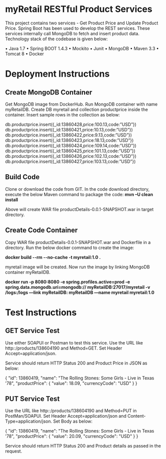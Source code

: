 # myRetail RESTful Product Services
This project contains two services - Get Product Price and Update Product Price. Spring Boot has been used to develop the REST services. These services internally call MongoDB to fetch and insert product data. Technology stack of the codebase is given below:

•	Java 1.7
•	Spring BOOT 1.4.3
•	Mockito
•	Junit
•	MongoDB
•	Maven 3.3
•	Tomcat 8
•	Docker

# Deployment Instructions

## Create MongoDB Container

Get MongoDB image from DockerHub. Run MongoDB container with name myRetailDB. Create DB myretail and collection productprice inside the container. Insert sample rows in the collection as below:

db.productprice.insert({_id:13860428,price:100.13,code:”USD”})
db.productprice.insert({_id:13860421,price:10.13,code:”USD”})
db.productprice.insert({_id:13860422,price:9.13,code:”USD”})
db.productprice.insert({_id:13860423,price:18.13,code:”USD”})
db.productprice.insert({_id:13860424,price:109.14,code:”USD”})
db.productprice.insert({_id:13860425,price:101.13,code:”USD”})
db.productprice.insert({_id:13860426,price:102.13,code:”USD”})
db.productprice.insert({_id:13860427,price:103.13,code:”USD”})

## Build Code

Clone or download the code from GIT. In the code download directory, execute the below Maven command to package the code:
**mvn –U clean install**

Above will create WAR file productDetails-0.0.1-SNAPSHOT.war in target directory. 

## Create Code Container

Copy WAR file productDetails-0.0.1-SNAPSHOT.war and Dockerfile in a directory. Run the below docker command to create the image:

**docker build --rm --no-cache -t myretail:1.0 .**

myretail image will be created. Now run the image by linking MongoDB container myRetailDB.

**docker run -p 8080:8080 -e spring.profiles.active=prod -e spring.data.mongodb.uri=mongodb:// myRetailDB:27017/myretail  -v /logs:/logs —link myRetailDB: myRetailDB —name myretail myretail:1.0**

# Test Instructions

## GET Service Test
Use either SOAPUI or Postman to test this service. Use the URL like http:<host>:<port>/products/138604190 and Method=GET. Set Header Accept=application/json. 



Service should return HTTP Status 200 and Product Price in JSON as below:


{
  "id": 13860419,
  "name": "The Rolling Stones: Some Girls - Live in Texas '78",
  "productPrice": {
    "value": 18.09,
    "currencyCode": "USD"
  }
}

## PUT Service Test
Use the URL like http:<host>:<port>/products/138604190 and Method=PUT in PostMan/SOAPUI. Set Header Accept=application/json and Content-Type=application/json. Set Body as below:


{
  "id": 13860419,
  "name": "The Rolling Stones: Some Girls - Live in Texas '78",
  "productPrice": {
    "value": 20.09,
    "currencyCode": "USD"
  }
} 



Service should return HTTP Status 200 and Product details as passed in the request.

 




